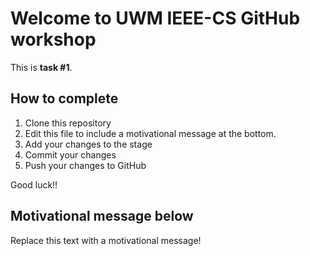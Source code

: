 Welcome to UWM IEEE-CS GitHub workshop
======================================

This is **task #1**.

How to complete
---------------

1. Clone this repository
2. Edit this file to include a motivational message at the bottom.
3. Add your changes to the stage
4. Commit your changes
5. Push your changes to GitHub

Good luck!!

Motivational message below
--------------------------

Replace this text with a motivational message!
